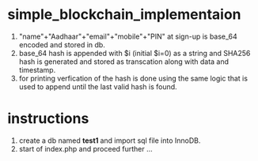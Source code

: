 # simple_blockchain_implementaion
1. "name"+"Aadhaar"+"email"+"mobile"+"PIN" at sign-up is base_64 encoded and stored in db.
2. base_64 hash is appended with $i (initial $i=0) as a string and SHA256 hash is generated and stored as
   transcation along with data and timestamp.
3. for printing verfication of the hash is done using the same logic that is used to append until the last valid hash is found.
# instructions
1. create a db named <b> test1 </b> and import sql file into InnoDB.
2. start of index.php and proceed further ...
